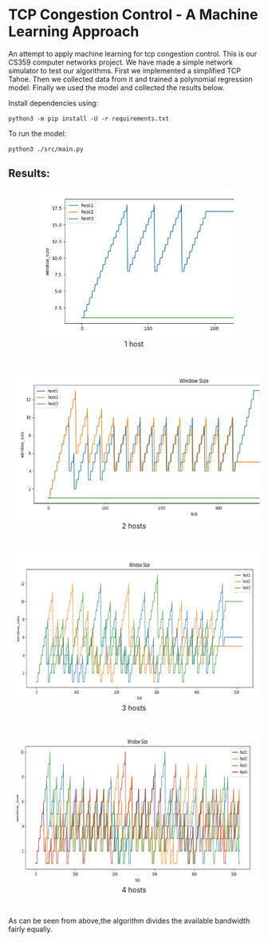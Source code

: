# TCP Congestion Control - A Machine Learning Approach

An attempt to apply machine learning for tcp congestion control. This is our CS359 computer networks project. We have made a simple network simulator to test our algorithms. First we implemented a simplified TCP Tahoe. Then we collected data from it and trained a polynomial regression model. Finally we used the model and collected the results below.

Install dependencies using:
```
python3 -m pip install -U -r requirements.txt
```

To run the model:
```
python3 ./src/main.py
```

## Results:
<p align="center"><img src="img1.jpeg" height="300"><br>
1 host
<p>
<br>

<p align="center"><img src="img2.jpeg" height="300"><br>
2 hosts</p>
<br>

<p align="center"><img src="img3.jpeg" height="300"><br>
3 hosts</p>
<br>

<p align="center"><img src="img4.jpeg" height="300"><br>
4 hosts</p>
<br>

As can be seen from above,the algorithm divides the available bandwidth fairly equally.
